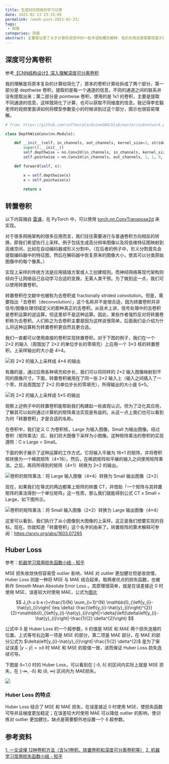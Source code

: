 ```yaml
---
title: 生成对抗网络的学习记录
date: 2021-02-23 23:33:09
permalink: /week-post-2021-02-23/
tags: 
 - 周报
categories: 周报
abstract: 主要是记录了关于计算机视觉中的一些术语和概念解释，有的东西还是需要现查才能知道，有时候发现之前还记得的东西就找不到了，所以还是专门记录下来，这样之后需要用到的时候也比较好找。
---
```


<!--more-->

## 深度可分离卷积

参考[【CNN结构设计】深入理解深度可分离卷积](https://mp.weixin.qq.com/s?src=11&timestamp=1614093165&ver=2908&signature=2QCozlA8oqmQUSb16yjvldmF7P1cTVAOm1s*-*SkpHcYKRL-*gdUNQ00P-Ucj*xv1XkjTz*NLb2mYXT2hSE8LUyaBSfmUchM85Dm9rxcPIqNKk6XdymQTSrL9BwZzawH)

我的理解是将原本复杂的计算给简化了，原本的卷积计算给拆成了两个部分，第一部分是 depthwise 卷积，提取的是每一个通道的信息，不同的通道之间的联系并没有提取出来；第二部分是 pointwise 卷积，使用的是 1x1 的卷积，主要是提取不同通道的信息，这样既简化了计算，也可以获取不同维度的信息。我记得李宏毅老师的视频里面讲如何将模型参数变小的时候讲到过这个部分，图示也很容易理解。


```python
# from: https://github.com/softmurata/AnimeGAN/blob/master/subnetwork.py#L156

class DepthWiseConv(nn.Module):

    def __init__(self, in_channels, out_channels, kernel_size=3, stride=1, padding=0, dilation=1, bias=False):
        super().__init__()
        self.depthwise = nn.Conv2d(in_channels, in_channels, kernel_size, stride, padding, dilation, groups=in_channels, bias=bias)
        self.pointwise = nn.Conv2d(in_channels, out_channels, 1, 1, 0, 1, 1, bias=bias)

    def forward(self, x):

        x = self.depthwise(x)
        x = self.pointwise(x)

        return x
```

## 转置卷积

以下内容摘自 [雷课](https://mp.weixin.qq.com/s?src=11&timestamp=1614095685&ver=2908&signature=Hh3eT2GLiVaMbtZZUJ3xBMsCtn5gQmV-iwEVDfuUyd4dx8CoNx9xSsm5JWgApl2gLIaaukpF5i3ISFRe-PqY3RwczXqIsPlkoO43tAHd1qBEpTQB4rLqobLganhKZbLG&new=1)，在 PyTorch 中，可以使用 [torch.nn.ConvTranspose2d](https://pytorch.org/docs/stable/generated/torch.nn.ConvTranspose2d.html) 来实现。

对于很多网络架构的很多应用而言，我们往往需要进行与普通卷积方向相反的转换，即我们希望执行上采样。例子包括生成高分辨率图像以及将低维特征图映射到高维空间，比如在自动编码器或形义分割中。（在后者的例子中，形义分割首先会提取编码器中的特征图，然后在解码器中恢复原来的图像大小，使其可以分类原始图像中的每个像素。）

实现上采样的传统方法是应用插值方案或人工创建规则。而神经网络等现代架构则倾向于让网络自己自动学习合适的变换，无需人类干预。为了做到这一点，我们可以使用转置卷积。

转置卷积在文献中也被称为去卷积或 fractionally strided convolution。但是，需要指出「去卷积（deconvolution）」这个名称并不是很合适，因为转置卷积并非信号/图像处理领域定义的那种真正的去卷积。从技术上讲，信号处理中的去卷积是卷积运算的逆运算。但这里却不是这种运算。因此，某些作者强烈反对将转置卷积称为去卷积。人们称之为去卷积主要是因为这样说很简单。后面我们会介绍为什么将这种运算称为转置卷积更自然且更合适。

我们一直都可以使用直接的卷积实现转置卷积。对于下图的例子，我们在一个 2×2 的输入（周围加了 2×2 的单位步长的零填充）上应用一个 3×3 核的转置卷积。上采样输出的大小是 4×4。

![将 2×2 的输入上采样成 4×4 的输出](https://xerrors.oss-cn-shanghai.aliyuncs.com/imgs/20210224000402.png)

有趣的是，通过应用各种填充和步长，我们可以将同样的 2×2 输入图像映射到不同的图像尺寸。下面，转置卷积被用在了同一张 2×2 输入上（输入之间插入了一个零，并且周围加了 2×2 的单位步长的零填充），所得输出的大小是 5×5。

![将 2×2 的输入上采样成 5×5 的输出](https://xerrors.oss-cn-shanghai.aliyuncs.com/imgs/20210224000438.png)

观察上述例子中的转置卷积能帮助我们构建起一些直观认识。但为了泛化其应用，了解其可以如何通过计算机的矩阵乘法实现是有益的。从这一点上我们也可以看到为何「转置卷积」才是合适的名称。

在卷积中，我们定义 C 为卷积核，Large 为输入图像，Small 为输出图像。经过卷积（矩阵乘法）后，我们将大图像下采样为小图像。这种矩阵乘法的卷积的实现遵照：C x Large = Small。

下面的例子展示了这种运算的工作方式。它将输入平展为 16×1 的矩阵，并将卷积核转换为一个稀疏矩阵（4×16）。然后，在稀疏矩阵和平展的输入之间使用矩阵乘法。之后，再将所得到的矩阵（4×1）转换为 2×2 的输出。

![卷积的矩阵乘法：将 Large 输入图像（4×4）转换为 Small 输出图像（2×2）](https://xerrors.oss-cn-shanghai.aliyuncs.com/imgs/20210224000551.png)

现在，如果我们在等式的两边都乘上矩阵的转置 CT，并借助「一个矩阵与其转置矩阵的乘法得到一个单位矩阵」这一性质，那么我们就能得到公式 CT x Small = Large，如下图所示。

![卷积的矩阵乘法：将 Small 输入图像（2×2）转换为 Large 输出图像（4×4）](https://xerrors.oss-cn-shanghai.aliyuncs.com/imgs/20210224000615.png)

这里可以看到，我们执行了从小图像到大图像的上采样。这正是我们想要实现的目标。现在。你就知道「转置卷积」这个名字的由来了。转置矩阵的算术解释可参阅：https://arxiv.org/abs/1603.07285 

## Huber Loss

参考：[机器学习常用损失函数小结 - 知乎](https://zhuanlan.zhihu.com/p/77686118)

MSE 损失收敛快但容易受 outlier 影响，MAE 对 outlier 更加健壮但是收敛慢，Huber Loss 则是一种将 MSE 与 MAE 结合起来，取两者优点的损失函数，也被称作 Smooth Mean Absolute Error Loss 。其原理很简单，就是在误差接近 0 时使用 MSE，误差较大时使用 MAE，公式为[图片](https://xerrors.oss-cn-shanghai.aliyuncs.com/imgs/mathpix-2021-03-02-16-01-55.png)

$$
J_{h u b e r}=\frac{1}{N} \sum_{i=1}^{N} \mathbb{I}_{\left|y_{i}-\hat{y}_{i}\right| \leq \delta} \frac{\left(y_{i}-\hat{y}_{i}\right)^{2}}{2}+\mathbb{I}_{\left|y_{i}-\hat{y}_{i}\right|>\delta}\left(\delta\left|y_{i}-\hat{y}_{i}\right|-\frac{1}{2} \delta^{2}\right)
$$

公式中 δ 是 Huber Loss 的一个超参数，δ 的值是 MSE 和 MAE 两个损失连接的位置。上式等号右边第一项是 MSE 的部分，第二项是 MAE 部分，在 MAE 的部分公式为 $\delta\left|y_{i}-\hat{y}_{i}\right|-\frac{1}{2} \delta^{2}$  是为了保证误差 $|y-\hat{y}|=\pm \delta$ 时 MAE 和 MSE 的取值一致，进而保证 Huber Loss 损失连续可导。

下图是 δ=1.0 时的 Huber Loss，可以看到在 [-δ, δ] 的区间内实际上就是 MSE 损失，在 (-∞, -δ) 和 (δ, ∞) 区间内为 MAE损失。

![](https://xerrors.oss-cn-shanghai.aliyuncs.com/imgs/20210302160400.png)

### Huber Loss 的特点

Huber Loss 结合了 MSE 和 MAE 损失，在误差接近 0 时使用 MSE，使损失函数可导并且梯度更加稳定；在误差较大时使用 MAE 可以降低 outlier 的影响，使训练对 outlier 更加健壮。缺点是需要额外地设置一个 δ 超参数。

## 参考资料

[1. 一文读懂 12种卷积方法（含1x1卷积、转置卷积和深度可分离卷积等）](https://mp.weixin.qq.com/s?src=11&timestamp=1614095685&ver=2908&signature=Hh3eT2GLiVaMbtZZUJ3xBMsCtn5gQmV-iwEVDfuUyd4dx8CoNx9xSsm5JWgApl2gLIaaukpF5i3ISFRe-PqY3RwczXqIsPlkoO43tAHd1qBEpTQB4rLqobLganhKZbLG&new=1)
[2. 机器学习常用损失函数小结 - 知乎](https://zhuanlan.zhihu.com/p/77686118)